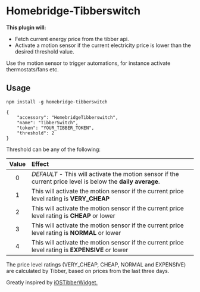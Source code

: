 
# Homebridge-Tibberswitch


**This plugin will:**  
* Fetch current energy price from the tibber api.  
* Activate a motion sensor if the current electricity price is lower than the desired threshold value.  

Use the motion sensor to trigger automations, for instance activate thermostats/fans etc.


## Usage

`npm install -g homebridge-tibberswitch`   


	{  
		"accessory": "HomebridgeTibberswitch",
		"name": "TibberSwitch",
		"token": "YOUR_TIBBER_TOKEN",
		"threshold": 2
	}  

Threshold can be any of the following:

|Value|Effect  |
|:--:|:--|
|0 |*DEFAULT* - This will activate the motion sensor if the current price level is below the **daily average**.  |
| 1 |This will activate the motion sensor if the current price level rating is **VERY_CHEAP**  |
| 2 |This will activate the motion sensor if the current price level rating is **CHEAP** or lower  |
| 3 |This will activate the motion sensor if the current price level rating is **NORMAL** or lower  |
| 4 |This will activate the motion sensor if the current price level rating is **EXPENSIVE** or lower  |

The price level ratings (VERY_CHEAP, CHEAP, NORMAL and EXPENSIVE) are calculated by Tibber, based on prices from the last three days.

Greatly inspired by [iOSTibberWidget.](https://github.com/svenove/iOSTibberWidget)
